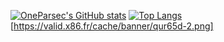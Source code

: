 [![OneParsec's GitHub stats](https://github-readme-stats.vercel.app/api?username=OneParsec&show_icons=true&theme=dark)](https://github.com/anuraghazra/github-readme-stats)
[![Top Langs](https://github-readme-stats.vercel.app/api/top-langs/?username=OneParsec&langs_count=8&layout=compact&theme=dark)](https://github.com/anuraghazra/github-readme-stats)
[https://valid.x86.fr/cache/banner/qur65d-2.png]
